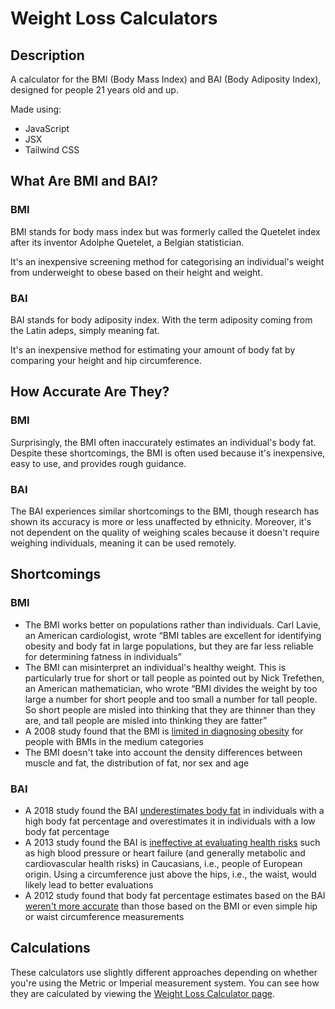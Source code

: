 # Weight Loss Calculators

## Description
A calculator for the BMI (Body Mass Index) and BAI (Body Adiposity Index), designed for people 21 years old and up.

Made using:
- JavaScript
- JSX
- Tailwind CSS

## What Are BMI and BAI?
### BMI
BMI stands for body mass index but was formerly called the Quetelet index after its inventor Adolphe Quetelet, a Belgian statistician.

It's an inexpensive screening method for categorising an individual's weight from underweight to obese based on their height and weight.

### BAI
BAI stands for body adiposity index. With the term adiposity coming from the Latin adeps, simply meaning fat.

It's an inexpensive method for estimating your amount of body fat by comparing your height and hip circumference.

## How Accurate Are They?
### BMI
Surprisingly, the BMI often inaccurately estimates an individual's body fat. Despite these shortcomings, the BMI is often used because it's inexpensive, easy to use, and provides rough guidance.

### BAI
The BAI experiences similar shortcomings to the BMI, though research has shown its accuracy is more or less unaffected by ethnicity. Moreover, it's not dependent on the quality of weighing scales because it doesn't require weighing individuals, meaning it can be used remotely.

## Shortcomings
### BMI
- The BMI works better on populations rather than individuals. Carl Lavie, an American cardiologist, wrote “BMI tables are excellent for identifying obesity and body fat in large populations, but they are far less reliable for determining fatness in individuals”
- The BMI can misinterpret an individual's healthy weight. This is particularly true for short or tall people as pointed out by Nick Trefethen, an American mathematician, who wrote “BMI divides the weight by too large a number for short people and too small a number for tall people. So short people are misled into thinking that they are thinner than they are, and tall people are misled into thinking they are fatter”
- A 2008 study found that the BMI is [limited in diagnosing obesity](https://www.ncbi.nlm.nih.gov/pmc/articles/PMC2877506/#abstract-1title) for people with BMIs in the medium categories
- The BMI doesn't take into account the density differences between muscle and fat, the distribution of fat, nor sex and age
### BAI
- A 2018 study found the BAI [underestimates body fat](https://academic.oup.com/advances/article/9/5/617/5098389#121317705) in individuals with a high body fat percentage and overestimates it in individuals with a low body fat percentage
- A 2013 study found the BAI is [ineffective at evaluating health risks](https://journals.plos.org/plosone/article?id=10.1371/journal.pone.0063999#s4) such as high blood pressure or heart failure (and generally metabolic and cardiovascular health risks) in Caucasians, i.e., people of European origin. Using a circumference just above the hips, i.e., the waist, would likely lead to better evaluations
- A 2012 study found that body fat percentage estimates based on the BAI [weren't more accurate](https://www.ncbi.nlm.nih.gov/pmc/articles/PMC3477292/#S7title) than those based on the BMI or even simple hip or waist circumference measurements

## Calculations
These calculators use slightly different approaches depending on whether you're using the Metric or Imperial measurement system. You can see how they are calculated by viewing the [Weight Loss Calculator page](https://chrisnewton.dev/weight-loss-calculator).

